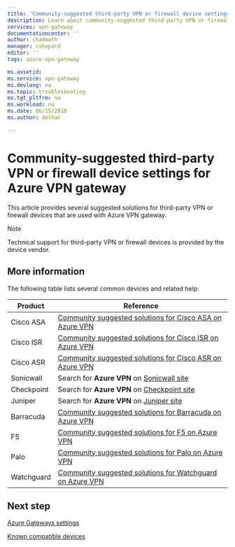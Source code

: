 ```yaml
---
title: 'Community-suggested third-party VPN or firewall device settings for Azure VPN gateway | Microsoft Docs'
description: Learn about community-suggested third-party VPN or firewall device settings for Azure VPN gateway.
services: vpn-gateway
documentationcenter: ''
author: chadmath
manager: cshepard
editor: ''
tags: azure-vpn-gateway

ms.assetid: 
ms.service: vpn-gateway
ms.devlang: na
ms.topic: troubleshooting
ms.tgt_pltfrm: na
ms.workload: na
ms.date: 06/15/2018
ms.author: delhan

---
```


# Community-suggested third-party VPN or firewall device settings for Azure VPN gateway

This article provides several suggested solutions for third-party VPN or firewall devices that are used with Azure VPN gateway.

> [!Note]
> Technical support for third-party VPN or firewall devices is provided by the device vendor. 

## More information

The following table lists several common devices and related help:

|Product    |Reference                                                |
|-----------|-----------------------------------------------------------|
|Cisco ASA  |[Community suggested solutions for Cisco ASA on Azure VPN](https://search.cisco.com/search?query=%22Azure%20VPN%22%20ASA&locale=enUS&tab=Cisco)   |
|Cisco ISR  |[Community suggested solutions for Cisco ISR on Azure VPN](https://search.cisco.com/search?query=%22Azure%20VPN%22%20ISR&locale=enUS&tab=Cisco)   |
|Cisco ASR  |[Community suggested solutions for Cisco ASR on Azure VPN](https://search.cisco.com/search?query=%22Azure%20VPN%22%20ASR&locale=enUS&tab=Cisco)   |
|Sonicwall |Search for **Azure VPN** on [Sonicwall site](https://www.sonicwall.com/en-us/support) |
| Checkpoint	|Search for **Azure VPN** on [Checkpoint site](https://supportcenter.checkpoint.com/supportcenter/portal) |
|Juniper |Search for **Azure VPN** on [Juniper site]( http://www.juniper.net/search/public/)|
|Barracuda  |[Community suggested solutions for Barracuda on Azure VPN](https://campus.barracuda.com/search/?q=%22Azure+VPN%22&x=0&y=0)   |
|F5         |[Community suggested solutions for F5 on Azure VPN](https://support.f5.com/csp/#/federated-search?q=%22Azure%20VPN%22&source=support)          |
|Palo       |[Community suggested solutions for Palo on Azure VPN](https://live.paloaltonetworks.com/t5/forums/searchpage/tab/message?q=Azure+VPN)        |
|Watchguard |[Community suggested solutions for Watchguard on Azure VPN](http://watchguardsupport.force.com/SupportSearch#q=Azure%20VPN&t=All&sort=relevancy)  |

## Next step

[Azure Gateways settings](https://docs.microsoft.com/azure/vpn-gateway/vpn-gateway-about-vpn-devices#a-nameipsecaipsecike-parameters)

[Known compatible devices](https://docs.microsoft.com/azure/vpn-gateway/vpn-gateway-about-vpn-devices#validated-vpn-devices)

